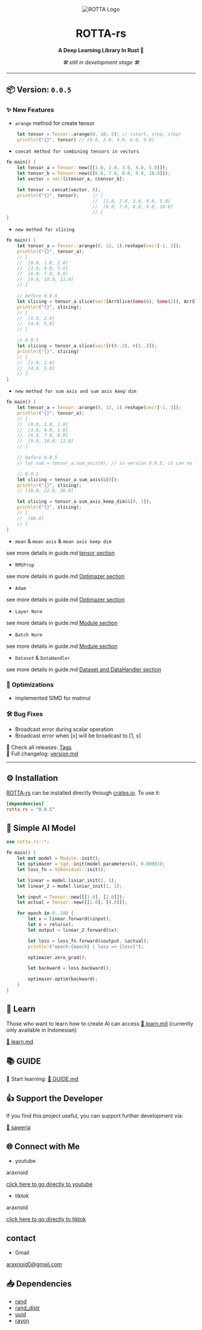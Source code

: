 <div align="center">

![ROTTA Logo](https://github.com/araxnoid-code/ROTTA-rs/blob/main/assets/rotta-rs_logo_for_github.png?raw=true)

# ROTTA-rs  
**A Deep Learning Library In Rust 🦀**

*🛠️ still in development stage 🛠️*
</div>

---

## 📦 Version: `0.0.5`

### ✨ New Features
- `arange` method for create tensor
```rust
    let tensor = Tensor::arange(0, 10, 2); // (start, stop, step)
    println!("{}", tensor) // [0.0, 2.0, 4.0, 6.0, 8.0]
```

- `concat method for combining tensors in vectors`
```rust
fn main() {
    let tensor_a = Tensor::new([[1.0, 2.0, 3.0, 4.0, 5.0]]);
    let tensor_b = Tensor::new([[6.0, 7.0, 8.0, 9.0, 10.0]]);
    let vector = vec![&tensor_a, &tensor_b];

    let tensor = concat(vector, 0);
    println!("{}", tensor);     // [
                                //  [1.0, 2.0, 3.0, 4.0, 5.0]
                                //  [6.0, 7.0, 8.0, 9.0, 10.0]
                                // ]    
}
```

- `new method for slicing`
```rust
fn main() {
    let tensor_a = Tensor::arange(0, 12, 1).reshape(vec![-1, 3]);
    println!("{}", tensor_a);
    // [
    //  [0.0, 1.0, 2.0]
    //  [3.0, 4.0, 5.0]
    //  [6.0, 7.0, 8.0]
    //  [9.0, 10.0, 11.0]
    // ]

    // before 0.0.5
    let slicing = tensor_a.slice(vec![ArrSlice(Some(0), Some(2)), ArrSlice(Some(1), None)]);
    println!("{}", slicing);
    // [
    //  [1.0, 2.0]
    //  [4.0, 5.0]
    // ]

    // 0.0.5
    let slicing = tensor_a.slice(vec![r(0..2), r(1..)]);
    println!("{}", slicing)
    // [
    //  [1.0, 2.0]
    //  [4.0, 5.0]
    // ]
}
```

- `new method for sum axis and sum axis keep dim`
```rust
fn main() {
    let tensor_a = Tensor::arange(0, 12, 1).reshape(vec![-1, 3]);
    println!("{}", tensor_a);
    // [
    //  [0.0, 1.0, 2.0]
    //  [3.0, 4.0, 5.0]
    //  [6.0, 7.0, 8.0]
    //  [9.0, 10.0, 11.0]
    // ]

    // before 0.0.5
    // let sum = tensor_a.sum_axis(0); // in version 0.0.5, it can no longer be done

    // 0.0.5
    let slicing = tensor_a.sum_axis(&[0]);
    println!("{}", slicing);
    // [18.0, 22.0, 26.0]

    let slicing = tensor_a.sum_axis_keep_dim(&[0, 1]);
    println!("{}", slicing);
    // [
    //  [66.0]
    // ]
}
```

- `mean` & `mean axis` & `mean axis keep dim`

see more details in guide.md [tensor section](https://github.com/araxnoid-code/ROTTA-rs/blob/main/book/section/1_tensor.md)

- `RMSProp`

see more details in guide.md [Optimazer section](https://github.com/araxnoid-code/ROTTA-rs/blob/main/book/section/5_Optimazer.md)

- `Adam`

see more details in guide.md [Optimazer section](https://github.com/araxnoid-code/ROTTA-rs/blob/main/book/section/5_Optimazer.md)

- `Layer Norm`

see more details in guide.md [Module section](https://github.com/araxnoid-code/ROTTA-rs/blob/main/book/section/4_Module.md)

- `Batch Norm`

see more details in guide.md [Module section](https://github.com/araxnoid-code/ROTTA-rs/blob/main/book/section/4_Module.md)

- `Dataset` & `DataHandler`

see more details in guide.md [Dataset and DataHandler section](https://github.com/araxnoid-code/ROTTA-rs/blob/main/book/section/7_Dataset_and_DataHandler.md)


### 🚀 Optimizations
- implemented SIMD for matmul

### 🛠️ Bug Fixes
- Broadcast error during scalar operation
- Broadcast error when [x] will be broadcast to [1, x]

📌 Check all releases: [Tags](https://github.com/araxnoid-code/ROTTA-rs/tags)  
📜 Full changelog: [version.md](https://github.com/araxnoid-code/ROTTA-rs/blob/main/version.md)

---

## ⚙️ Installation

[ROTTA-rs](https://crates.io/crates/rotta_rs) can be installed directly through [crates.io](https://crates.io).
To use it:

```toml
[dependencies]
rotta_rs = "0.0.5"
```

## 🧠 Simple AI Model
```rust
use rotta_rs::*;

fn main() {
    let mut model = Module::init();
    let optimazer = Sgd::init(model.parameters(), 0.00001);
    let loss_fn = SSResidual::init();

    let linear = model.liniar_init(1, 1);
    let linear_2 = model.liniar_init(1, 1);

    let input = Tensor::new([[1.0], [2.0]]);
    let actual = Tensor::new([[1.0], [4.0]]);

    for epoch in 0..100 {
        let x = linear.forward(&input);
        let x = relu(&x);
        let output = linear_2.forward(&x);

        let loss = loss_fn.forward(&output, &actual);
        println!("epoch:{epoch} | loss => {loss}");

        optimazer.zero_grad();

        let backward = loss.backward();

        optimazer.optim(backward);
    }
}
```

## 🏫 Learn
Those who want to learn how to create AI can access [📔 learn.md](https://github.com/araxnoid-code/ROTTA-rs/blob/main/book/learn.md) (currently only available in Indonesian)

[📔 learn.md](https://github.com/araxnoid-code/ROTTA-rs/blob/main/book/learn.md) 


## 📚 GUIDE
📘 Start learning: 
[🧭 GUIDE.md](https://github.com/araxnoid-code/ROTTA-rs/blob/main/book/guide.md)


## 👍️ Support the Developer
If you find this project useful, you can support further development via:

[🔗 saweria](https://saweria.co/araxnoid)

## 🌐 Connect with Me
- youtube

araxnoid

[click here to go directly to youtube](https://www.youtube.com/@araxnoid-v5o)

- tiktok

araxnoid

[click here to go directly to tiktok](https://www.tiktok.com/@araxnoid_code)

## contact
- Gmail

araxnoid0@gmail.com

## 📥 Dependencies
- [rand](https://crates.io/crates/rand)
- [rand_distr](https://crates.io/crates/rand_distr)
- [uuid](https://crates.io/crates/uuid)
- [rayon](https://crates.io/crates/rayon)

